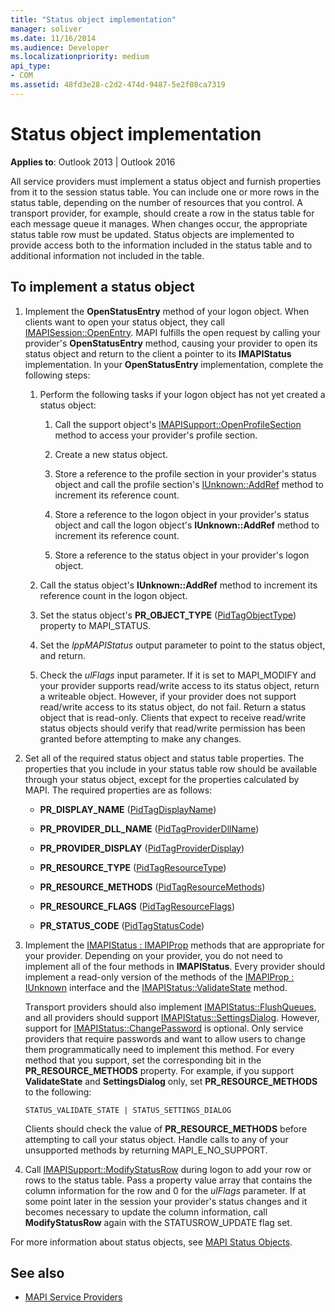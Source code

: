 ```yaml
---
title: "Status object implementation"
manager: soliver
ms.date: 11/16/2014
ms.audience: Developer
ms.localizationpriority: medium
api_type:
- COM
ms.assetid: 48fd3e28-c2d2-474d-9487-5e2f08ca7319
---
```


# Status object implementation

**Applies to**: Outlook 2013 | Outlook 2016
  
All service providers must implement a status object and furnish properties from it to the session status table. You can include one or more rows in the status table, depending on the number of resources that you control. A transport provider, for example, should create a row in the status table for each message queue it manages. When changes occur, the appropriate status table row must be updated. Status objects are implemented to provide access both to the information included in the status table and to additional information not included in the table.
  
## To implement a status object

1. Implement the **OpenStatusEntry** method of your logon object. When clients want to open your status object, they call [IMAPISession::OpenEntry](imapisession-openentry.md). MAPI fulfills the open request by calling your provider's **OpenStatusEntry** method, causing your provider to open its status object and return to the client a pointer to its **IMAPIStatus** implementation. In your **OpenStatusEntry** implementation, complete the following steps:

   1. Perform the following tasks if your logon object has not yet created a status object:

      1. Call the support object's [IMAPISupport::OpenProfileSection](imapisupport-openprofilesection.md) method to access your provider's profile section.

      2. Create a new status object.

      3. Store a reference to the profile section in your provider's status object and call the profile section's [IUnknown::AddRef](https://msdn.microsoft.com/library/b4316efd-73d4-4995-b898-8025a316ba63%28Office.15%29.aspx) method to increment its reference count.

      4. Store a reference to the logon object in your provider's status object and call the logon object's **IUnknown::AddRef** method to increment its reference count.

      5. Store a reference to the status object in your provider's logon object.

   2. Call the status object's **IUnknown::AddRef** method to increment its reference count in the logon object.

   3. Set the status object's **PR_OBJECT_TYPE** ([PidTagObjectType](pidtagobjecttype-canonical-property.md)) property to MAPI_STATUS.

   4. Set the  _lppMAPIStatus_ output parameter to point to the status object, and return.

   5. Check the  _ulFlags_ input parameter. If it is set to MAPI_MODIFY and your provider supports read/write access to its status object, return a writeable object. However, if your provider does not support read/write access to its status object, do not fail. Return a status object that is read-only. Clients that expect to receive read/write status objects should verify that read/write permission has been granted before attempting to make any changes.

2. Set all of the required status object and status table properties. The properties that you include in your status table row should be available through your status object, except for the properties calculated by MAPI. The required properties are as follows:

   - **PR_DISPLAY_NAME** ([PidTagDisplayName](pidtagdisplayname-canonical-property.md))

   - **PR_PROVIDER_DLL_NAME** ([PidTagProviderDllName](pidtagproviderdllname-canonical-property.md))

   - **PR_PROVIDER_DISPLAY** ([PidTagProviderDisplay](pidtagproviderdisplay-canonical-property.md))

   - **PR_RESOURCE_TYPE** ([PidTagResourceType](pidtagresourcetype-canonical-property.md))

   - **PR_RESOURCE_METHODS** ([PidTagResourceMethods](pidtagresourcemethods-canonical-property.md))

   - **PR_RESOURCE_FLAGS** ([PidTagResourceFlags](pidtagresourceflags-canonical-property.md))

   - **PR_STATUS_CODE** ([PidTagStatusCode](pidtagstatuscode-canonical-property.md))

3. Implement the [IMAPIStatus : IMAPIProp](imapistatusimapiprop.md) methods that are appropriate for your provider. Depending on your provider, you do not need to implement all of the four methods in **IMAPIStatus**. Every provider should implement a read-only version of the methods of the [IMAPIProp : IUnknown](imapipropiunknown.md) interface and the [IMAPIStatus::ValidateState](imapistatus-validatestate.md) method.

   Transport providers should also implement [IMAPIStatus::FlushQueues](imapistatus-flushqueues.md), and all providers should support [IMAPIStatus::SettingsDialog](imapistatus-settingsdialog.md). However, support for [IMAPIStatus::ChangePassword](imapistatus-changepassword.md) is optional. Only service providers that require passwords and want to allow users to change them programmatically need to implement this method. For every method that you support, set the corresponding bit in the **PR_RESOURCE_METHODS** property. For example, if you support **ValidateState** and **SettingsDialog** only, set **PR_RESOURCE_METHODS** to the following:

   `STATUS_VALIDATE_STATE | STATUS_SETTINGS_DIALOG`

   Clients should check the value of **PR_RESOURCE_METHODS** before attempting to call your status object. Handle calls to any of your unsupported methods by returning MAPI_E_NO_SUPPORT.

4. Call [IMAPISupport::ModifyStatusRow](imapisupport-modifystatusrow.md) during logon to add your row or rows to the status table. Pass a property value array that contains the column information for the row and 0 for the _ulFlags_ parameter. If at some point later in the session your provider's status changes and it becomes necessary to update the column information, call **ModifyStatusRow** again with the STATUSROW_UPDATE flag set.

For more information about status objects, see [MAPI Status Objects](mapi-status-objects.md).
  
## See also

- [MAPI Service Providers](mapi-service-providers.md)
